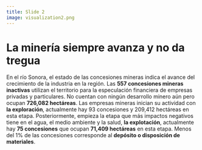 ```yaml
---
title: Slide 2
image: visualization2.png
---
```


# La minería siempre avanza y no da tregua

En el río Sonora, el estado de las concesiones mineras indica el avance del crecimiento de la industria en la región. Las **557 concesiones mineras inactivas** utilizan el territorio para la especulación financiera de empresas privadas y particulares. No cuentan con ningún desarrollo minero aún pero ocupan **726,082 hectáreas**. Las empresas mineras inician su actividad con **la exploración**, actualmente hay 93 concesiones y 209,412 hectáreas en esta etapa. Posteriormente, empieza la etapa que más impactos negativos tiene en el agua, el medio ambiente y la salud, **la explotación**, actualmente hay **75 concesiones** que ocupan **71,409 hectáreas** en esta etapa. Menos del 1% de las concesiones corresponde al **depósito o disposición de materiales**.
